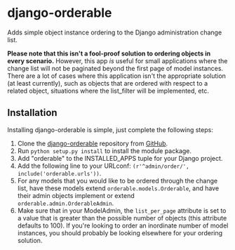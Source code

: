 # django-orderable

Adds simple object instance ordering to the Django administration change list.

**Please note that this isn't a fool-proof solution to ordering objects in
every scenario.** However, this app _is_ useful for small applications where
the change list will not be paginated beyond the first page of model
instances. There are a lot of cases where this application isn't the
appropriate solution (at least currently), such as objects that are ordered
with respect to a related object, situations where the list_filter will be
implemented, etc.

## Installation

Installing django-orderable is simple, just complete the following steps:

1. Clone the [django-orderable](http://github.com/tkaemming/django-orderable)
repository from [GitHub](http://www.github.com/).
2. Run `python setup.py install` to install the module package.
3. Add "orderable" to the INSTALLED_APPS tuple for your Django project.
4. Add the following line to your URLconf: 
   `(r'^admin/order/', include('orderable.urls'))`.
5. For any models that you would like to be ordered through the change list, 
   have these models extend `orderable.models.Orderable`, and have their admin
   objects implement or extend `orderable.admin.OrderableAdmin`.
6. Make sure that in your ModelAdmin, the `list_per_page` attribute is set 
   to a value that is greater than the possible number of objects (this 
   attribute defaults to 100). If you're looking to order an inordinate number
   of model instances, you should probably be looking elsewhere for your 
   ordering solution.